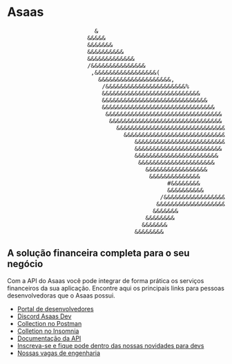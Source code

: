 # Asaas

<pre>
                        &                                                                         &  
                      &&&&&                                                                     &&&&&
                      &&&&&&&                                                                 &&&&&&&
                      &&&&&&&&&&                                                           &&&&&&&&&&
                      &&&&&&&&&&&&&                                                     &&&&&&&&&&&&&
                      /&&&&&&&&&&&&&&&                                               &&&&&&&&&&&&&&& 
                       ,&&&&&&&&&&&&&&&&&(                                       &&&&&&&&&&&&&&&&&&  
                         &&&&&&&&&&&&&&&&&&&&,                               &&&&&&&&&&&&&&&&&&&&&   
                          /&&&&&&&&&&&&&&&&&&&&&&%                       %&&&&&&&&&&&&&&&&&&&&&&     
                          &&&&&&&&&&&&&&&&&&&&&&&&&&&                 &&&&&&&&&&&&&&&&&&&&&&&&&&&    
                          &&&&&&&&&&&&&&&&&&&&&&&&&&&&&            &&&&&&&&&&&&&&&&&&&&&&&&&&&&&&    
                          &&&&&&&&&&&&&&&&&&&&&&&&&&&&&&&         &&&&&&&&&&&&&&&&&&&&&&&&&&&&&&&    
                           &&&&&&&&&&&&&&&&&&&&&&&&&&&&&&&&     &&&&&&&&&&&&&&&&&&&&&&&&&&&&&&&&     
                            &&&&&&&&&&&&&&&&&&&&&&&&&&&&&&&    &&&&&&&&&&&&&&&&&&&&&&&&&&&&&&&&      
                              &&&&&&&&&&&&&&&&&&&&&&&&&&&&&&   &&&&&&&&&&&&&&&&&&&&&&&&&&&&&&        
                                &&&&&&&&&&&&&&&&&&&&&&&&&&&&   &&&&&&&&&&&&&&&&&&&&&&&&&&&&          
                                   &&&&&&&&&&&&&&&&&&&&&&&&&   &&&&&&&&&&&&&&&&&&&&&&&&&             
                                   &&&&&&&&&&&&&&&&&&&&&&&&     &&&&&&&&&&&&&&&&&&&&&&&&             
                                   &&&&&&&&&&&&&&&&&&&&&&&       &&&&&&&&&&&&&&&&&&&&&&&             
                                    &&&&&&&&&&&&&&&&&&&&&         &&&&&&&&&&&&&&&&&&&&&              
                                      &&&&&&&&&&&&&&&&&            &&&&&&&&&&&&&&&&&&                
                                       &&&&&&&&&&&&&&               &&&&&&&&&&&&&/                  
                                            #&&&&&&&&                 &&&&&&&&/                      
                                            &&&&&&&&&&               &&&&&&&&&&                      
                                          /&&&&&&&&&&&&&&&&&&&&&&&&&&&&&&&&&&&&&,                    
                                         &&&&&&&&&&&&&&&&&&&&&&&&&&&&&&&&&&&&&&&&&                   
                                        &&&&&&&                             &&&&&&&                  
                                      &&&&&&&&                               &&&&&&&&                
                                     &&&&&&&                                   &&&&&&&               
                                   &&&&&&&&                                     &&&&&&&&             
</pre>


## A solução financeira completa para o seu negócio

Com a API do Asaas você pode integrar de forma prática os serviços financeiros da sua aplicação. Encontre aqui os principais links para pessoas desenvolvedoras que o Asaas possui.

- [Portal de desenvolvedores](https://asaas.com/developers)
- [Discord Asaas Dev](https://discord.gg/hAJaUQr2VU)
- [Collection no Postman](https://god.gw.postman.com/run-collection/18837025-34183c23-2b1e-4cf1-a3c5-db62dae4dd69?action=collection%2Ffork&collection-url=entityId%3D18837025-34183c23-2b1e-4cf1-a3c5-db62dae4dd69%26entityType%3Dcollection%26workspaceId%3D1d640920-b245-4f6d-87f8-a0dccda2f7f3)
- [Colletion no Insomnia](https://insomnia.rest/run/?label=API%20Asaas%20v3&uri=https%3A%2F%2Fraw.githubusercontent.com%2Fasaasdev%2Finsomnia-collection%2Fmaster%2FAsaasInsomniaCollection.json)
- [Documentação da API](https://asaasv3.docs.apiary.io/)
- [Inscreva-se e fique pode dentro das nossas novidades para devs](https://materiais.asaas.com/developers)
- [Nossas vagas de engenharia](https://asaas.gupy.io/)
